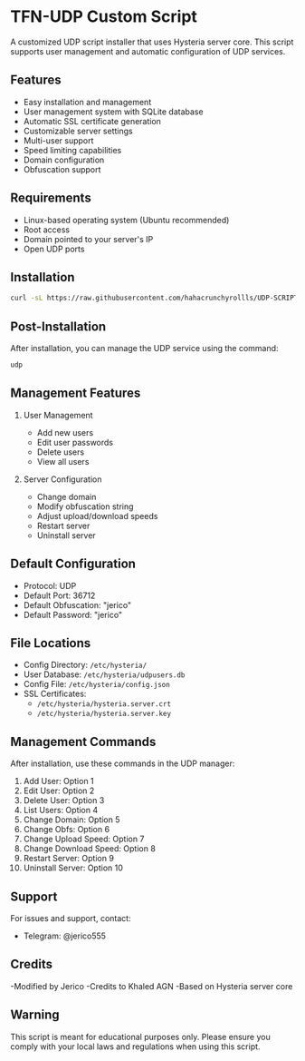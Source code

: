 # TFN-UDP Custom Script

A customized UDP script installer that uses Hysteria server core. This script supports user management and automatic configuration of UDP services.

## Features

- Easy installation and management
- User management system with SQLite database
- Automatic SSL certificate generation
- Customizable server settings
- Multi-user support
- Speed limiting capabilities
- Domain configuration
- Obfuscation support

## Requirements

- Linux-based operating system (Ubuntu recommended)
- Root access
- Domain pointed to your server's IP
- Open UDP ports

## Installation

```bash
curl -sL https://raw.githubusercontent.com/hahacrunchyrollls/UDP-SCRIPT/main/install.sh | bash
```

## Post-Installation

After installation, you can manage the UDP service using the command:

```bash
udp
```

## Management Features

1. User Management
   - Add new users
   - Edit user passwords
   - Delete users
   - View all users

2. Server Configuration
   - Change domain
   - Modify obfuscation string
   - Adjust upload/download speeds
   - Restart server
   - Uninstall server

## Default Configuration

- Protocol: UDP
- Default Port: 36712
- Default Obfuscation: "jerico"
- Default Password: "jerico"

## File Locations

- Config Directory: `/etc/hysteria/`
- User Database: `/etc/hysteria/udpusers.db`
- Config File: `/etc/hysteria/config.json`
- SSL Certificates:
  - `/etc/hysteria/hysteria.server.crt`
  - `/etc/hysteria/hysteria.server.key`

## Management Commands

After installation, use these commands in the UDP manager:

1. Add User: Option 1
2. Edit User: Option 2
3. Delete User: Option 3
4. List Users: Option 4
5. Change Domain: Option 5
6. Change Obfs: Option 6
7. Change Upload Speed: Option 7
8. Change Download Speed: Option 8
9. Restart Server: Option 9
10. Uninstall Server: Option 10

## Support

For issues and support, contact:
- Telegram: @jerico555
## Credits

-Modified by Jerico
-Credits to Khaled AGN
-Based on Hysteria server core

## Warning

This script is meant for educational purposes only. Please ensure you comply with your local laws and regulations when using this script.
